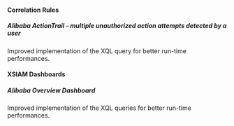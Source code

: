 
#### Correlation Rules

##### Alibaba ActionTrail - multiple unauthorized action attempts detected by a user

Improved implementation of the XQL query for better run-time performances. 

#### XSIAM Dashboards

##### Alibaba Overview Dashboard

Improved implementation of the XQL queries for better run-time performances. 
